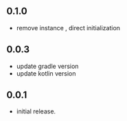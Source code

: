 ## 0.1.0
 * remove instance , direct initialization
## 0.0.3
 * update gradle version
 * update kotlin version
## 0.0.1
 * initial release.
